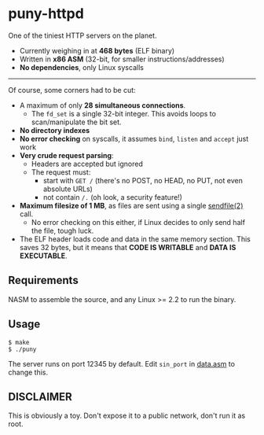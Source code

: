 # puny-httpd
One of the tiniest HTTP servers on the planet.

* Currently weighing in at **468 bytes** (ELF binary)
* Written in **x86 ASM** (32-bit, for smaller instructions/addresses)
* **No dependencies**, only Linux syscalls

---

Of course, some corners had to be cut:

* A maximum of only **28 simultaneous connections**.
  * The `fd_set` is a single 32-bit integer. This avoids loops to scan/manipulate the bit set.
* **No directory indexes**
* **No error checking** on syscalls, it assumes `bind`, `listen` and `accept` just work
* **Very crude request parsing**:
  * Headers are accepted but ignored
  * The request must:
    * start with `GET /` (there's no POST, no HEAD, no PUT, not even absolute URLs)
    * not contain `/.` (oh look, a security feature!)
* **Maximum filesize of 1 MB**, as files are sent using a single [sendfile(2)](https://linux.die.net/man/2/sendfile) call.
  * No error checking on this either, if Linux decides to only send half the file, tough luck.
* The ELF header loads code and data in the same memory section. This saves 32 bytes, but it means that **CODE IS WRITABLE** and **DATA IS EXECUTABLE**.

## Requirements

NASM to assemble the source, and any Linux >= 2.2 to run the binary.

## Usage

    $ make
    $ ./puny

The server runs on port 12345 by default. Edit `sin_port` in [data.asm](src/data.asm) to change this.

## DISCLAIMER

This is obviously a toy. Don't expose it to a public network, don't run it as root.
